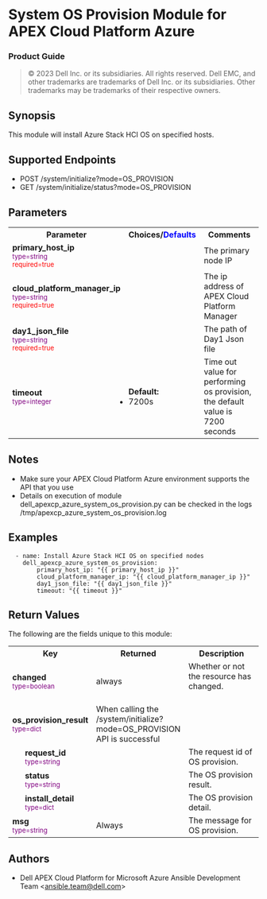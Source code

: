 System OS Provision Module for APEX Cloud Platform Azure
=================
### Product Guide

> © 2023 Dell Inc. or its subsidiaries. All rights reserved. Dell 
> EMC, and other trademarks are trademarks of Dell Inc. or its 
> subsidiaries. Other trademarks may be trademarks of their respective owners. 

Synopsis
--------
This module will install Azure Stack HCI OS on specified hosts.
  
Supported Endpoints
--------

* POST /system/initialize?mode=OS_PROVISION
* GET /system/initialize/status?mode=OS_PROVISION

Parameters
----------

<table  border=0 cellpadding=0 class="documentation-table">
    <tr>
        <th colspan="1">Parameter</th>
        <th>Choices/<font color="blue">Defaults</font></th>
                    <th width="100%">Comments</th>
    </tr>
    <tr>
        <td colspan="1">
            <div class="ansibleOptionAnchor" id="parameter-host_name"></div>
            <b>primary_host_ip</b>
            <a class="ansibleOptionLink" href="#parameter-host_name" title="Permalink to this option"></a>
            <div style="font-size: small">
                <span style="color: purple">type=string</span>
                <br>
                <span style="color: red">required=true</span>
            </div>
        </td>
        <td></td>
        <td>
            <div></div>
            <div>The primary node IP</div>
        </td>
    </tr>
    <tr>
        <td colspan="1">
            <div class="ansibleOptionAnchor" id="parameter-cloud-platform-manager-ip"></div>
            <b>cloud_platform_manager_ip</b>
            <a class="ansibleOptionLink" href="#parameter-cloud-platform-manager-ip" title="Permalink to this option"></a>
            <div style="font-size: small">
                <span style="color: purple">type=string</span>
                <br>
                <span style="color: red">required=true</span>
            </div>
        </td>
        <td></td>
        <td>
            <div></div>
            <div>The ip address of APEX Cloud Platform Manager</div>
        </td>
    </tr>
    <tr>
        <td colspan="1">
            <div class="ansibleOptionAnchor" id="parameter-day1-json-file"></div>
            <b>day1_json_file</b>
            <a class="ansibleOptionLink" href="#parameter-day1-json-file" title="Permalink to this option"></a>
            <div style="font-size: small">
                <span style="color: purple">type=string</span>
                <br>
                <span style="color: red">required=true</span>
            </div>
        </td>
        <td></td>
        <td>
            <div></div>
            <div>The path of Day1 Json file</div>
        </td>
    </tr>
    <tr>
        <td colspan="1">
            <div class="ansibleOptionAnchor" id="parameter-state"></div>
            <b>timeout</b>
            <a class="ansibleOptionLink" href="#parameter-state" title="Permalink to this option"></a>
            <div style="font-size: small">
                <span style="color: purple">type=integer</span>
                <br>
                <span style="color: red"></span>
            </div>
        </td>
        <td><ul style="margin: 0; padding: 0"><b>Default:</b><li>7200s</li></ul></td>
        <td>
            <div></div>
            <div>Time out value for performing os provision, the default value is 7200 seconds</div>
            <div></div>
        </td>
    </tr>
</table>

Notes
-----
- Make sure your APEX Cloud Platform Azure environment supports the API that you use
- Details on execution of module dell_apexcp_azure_system_os_provision.py can be checked in the logs /tmp/apexcp_azure_system_os_provision.log

Examples
--------

``` yaml+jinja
  - name: Install Azure Stack HCI OS on specified nodes
    dell_apexcp_azure_system_os_provision:
        primary_host_ip: "{{ primary_host_ip }}"
        cloud_platform_manager_ip: "{{ cloud_platform_manager_ip }}"
        day1_json_file: "{{ day1_json_file }}"
        timeout: "{{ timeout }}"
```

Return Values
-------------

The following are the fields unique to this module:

<table border=0 cellpadding=0 class="documentation-table">
    <tr>
        <th colspan="2">Key</th>
        <th>Returned</th>
        <th width="100%">Description</th>
    </tr>
    <tr>
        <td colspan="2">
            <div class="ansibleOptionAnchor" id="return-changed"></div>
            <b>changed</b>
            <a class="ansibleOptionLink" href="#return-changed" title="Permalink to this return value"></a>
            <div style="font-size: small">
              <span style="color: purple">type=boolean</span>
            </div>
        </td>
        <td>always</td>
        <td><div>Whether or not the resource has changed.</div><br/></td>
    </tr>
    <tr>
        <td colspan="2">
            <div class="ansibleOptionAnchor" id="return-install-status"></div>
            <b>os_provision_result</b>
            <a class="ansibleOptionLink" href="#return-install-status" title="Permalink to this return value"></a>
            <div style="font-size: small"><span style="color: purple">type=dict</span></div>
        </td>
        <td>When calling the /system/initialize?mode=OS_PROVISION API is successful</td>
        <td><div></div><br/></td>
    </tr>
    <tr>
        <td class="elbow-placeholder"></td>
        <td colspan="1">
            <div class="ansibleOptionAnchor" id="return-install-status/request-id"></div>
            <b>request_id</b>
            <a class="ansibleOptionLink" href="#return-install-status/request-id" title="Permalink to this return value"></a>
            <div style="font-size: small"><span style="color: purple">type=string</span></div>
        </td>
        <td></td>
        <td><div>The request id of OS provision.</div></td>
    </tr>
    <tr>
        <td class="elbow-placeholder">&nbsp;</td>
        <td colspan="1">
            <div class="ansibleOptionAnchor" id="return-install-status/status"></div>
            <b>status</b>
            <a class="ansibleOptionLink" href="#return-install-status/status" title="Permalink to this return value"></a>
            <div style="font-size: small"><span style="color: purple">type=string</span></div>
        </td>
        <td></td>
        <td><div>The OS provision result.</div></td>
    </tr>        
    <tr>
        <td class="elbow-placeholder">&nbsp;</td>
        <td colspan="1">
            <div class="ansibleOptionAnchor" id="return-install-status/detail"></div>
            <b>install_detail</b>
            <a class="ansibleOptionLink" href="#return-install-status/detail" title="Permalink to this return value"></a>
            <div style="font-size: small"><span style="color: purple">type=dict</span></div>
        </td>
        <td></td>
        <td><div>The OS provision detail.</div></td>
    </tr> 
    <tr>
        <td colspan="2">
            <div class="ansibleOptionAnchor" id="return-msg"></div>
            <b>msg</b>
            <a class="ansibleOptionLink" href="#return-msg" title="Permalink to this return value"></a>
            <div style="font-size: small"><span style="color: purple">type=string</span></div>
        </td>
        <td>Always</td>
        <td><div>The message for OS provision.</div></td>
    </tr>
</table>

Authors
-------

-   Dell APEX Cloud Platform for Microsoft Azure Ansible Development Team &lt;<ansible.team@dell.com>&gt;